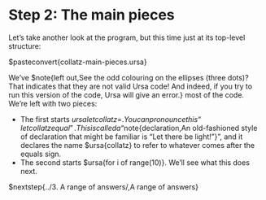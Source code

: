 # Step 2: The main pieces

Let’s take another look at the program, but this time just at its top-level structure:

$pasteconvert{collatz-main-pieces.ursa}

We’ve $note{left out,See the odd colouring on the ellipses (three dots)? That indicates that they are not valid Ursa code! And indeed\, if you try to run this version of the code\, Ursa will give an error.} most of the code. We’re left with two pieces:

* The first starts $ursa{let collatz =}. You can pronounce this “let collatz equal”. This is called a “$note{declaration,An old-fashioned style of declaration that might be familiar is “Let there be light!”}”, and it declares the name $ursa{collatz} to refer to whatever comes after the equals sign.
* The second starts $ursa{for i of range(10)}. We’ll see what this does next.

$nextstep{../3. A range of answers/,A range of answers}